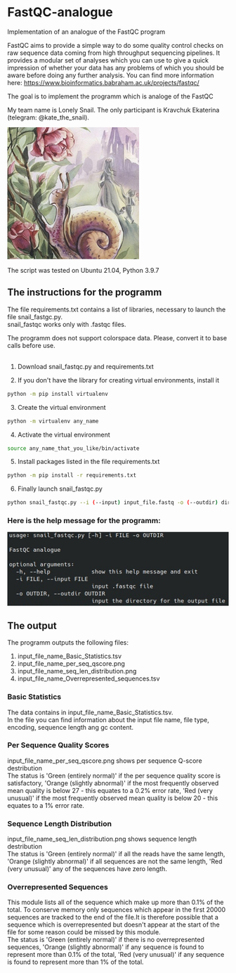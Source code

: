 # FastQC-analogue
Implementation of an analogue of the FastQC program <br>

FastQC aims to provide a simple way to do some quality control checks on raw sequence data coming from high throughput sequencing pipelines. It provides a modular set of analyses which you can use to give a quick impression of whether your data has any problems of which you should be aware before doing any further analysis. You can find more information here: https://www.bioinformatics.babraham.ac.uk/projects/fastqc/ <br>

The goal is to implement the programm which is analoge of the FastQC <br>

My team name is Lonely Snail. The only participant is Kravchuk Ekaterina (telegram: @kate_the_snail). <br>

![snail](./pictures/snail.jpg "snail")


The script was tested on Ubuntu 21.04, Python 3.9.7

## The instructions for the programm

The file requirements.txt contains a list of libraries, necessary to launch the file snail_fastgc.py. <br>
snail_fastqc works only with .fastqc files.

The programm does not support colorspace data. Please, convert it to base calls before use. <br>
<br>
1) Download snail_fastqc.py and requirements.txt <br>

2) If you don't have the library for creating virtual environments, install it 
```bash
python -m pip install virtualenv
```

3) Create the virtual environment 
```bash
python -m virtualenv any_name
```

4) Activate the virtual environment
```bash
source any_name_that_you_like/bin/activate
```

5) Install packages listed in the file requirements.txt 
```bash
python -m pip install -r requirements.txt
```

6) Finally launch snail_fastqc.py

```bash
python snail_fastqc.py --i (--input) input_file.fastq -o (--outdir) dir_to_save_output/
```
### Here is the help message for the programm:
![help](./pictures/help.jpg "help")

## The output

The programm outputs the following files:
1) input_file_name_Basic_Statistics.tsv
2) input_file_name_per_seq_qscore.png
3) input_file_name_seq_len_distribution.png
4) input_file_name_Overrepresented_sequences.tsv

### Basic Statistics
The data contains in input_file_name_Basic_Statistics.tsv. <br>
In the file you can find information about the input file name, file type, encoding, sequence length ang gc content.

### Per Sequence Quality Scores
input_file_name_per_seq_qscore.png shows per sequence Q-score destribution <br>
The status is 'Green (entirely normal)' if the per sequence quality score is satisfactory, 'Orange (slightly abnormal)' if the most frequently observed mean quality is below 27 - this equates
to a 0.2% error rate, 'Red (very unusual)' if the most frequently observed mean quality is below 20 - this equates to a 1% error rate.

### Sequence Length Distribution
input_file_name_seq_len_distribution.png shows sequence length destribution <br>
The status is 'Green (entirely normal)' if all the reads have the same length, 'Orange (slightly abnormal)' if all sequences are not the same length, 'Red (very unusual)' any of the sequences have zero length.

### Overrepresented Sequences
This module lists all of the sequence which make up more than 0.1% of the total. To conserve memory only sequences which appear in the first 20000 sequences are tracked to the end of the file.It is therefore possible that a sequence which is overrepresented but doesn't appear at the start of the file for some reason could be missed by this module.<br>
The status is 'Green (entirely normal)' if there is no overrepresented sequences, 'Orange (slightly abnormal)' if any sequence is found to represent more than 0.1% of the total, 'Red (very unusual)' if any sequence is found to represent more than 1% of the total.

